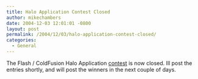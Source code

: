 ```yaml
---
title: Halo Application Contest Closed
author: mikechambers
date: 2004-12-03 12:01:01 -0800
layout: post
permalink: /2004/12/03/halo-application-contest-closed/
categories:
  - General
---
```



The Flash / ColdFusion Halo Application [contest][1] is now closed. Ill post the entries shortly, and will post the winners in the next couple of days.

 [1]: /mesh/archives/006316.cfm